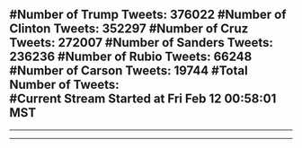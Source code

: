 #Number of Trump Tweets: 376022
#Number of Clinton Tweets: 352297
#Number of Cruz Tweets: 272007
#Number of Sanders Tweets: 236236
#Number of Rubio Tweets: 66248
#Number of Carson Tweets: 19744
#Total Number of Tweets:  
#Current Stream Started at Fri Feb 12 00:58:01 MST
---
---
---

